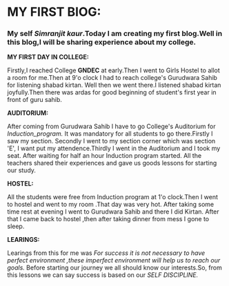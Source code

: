 # MY FIRST BlOG:
### My self *Simranjit kaur*.Today I am creating my first blog.Well in this blog,I will be sharing experience about my college.
**MY FIRST DAY IN COLLEGE:**

Firstly,I reached College **GNDEC** at early.Then I went to Girls Hostel to allot a room for me.Then at 9'o clock I had to reach college's Gurudwara Sahib for listening shabad kirtan. Well then we went there.I listened shabad kirtan joyfully.Then there was ardas for good beginning of student's first year in front of guru sahib.

**AUDITORIUM:**

After coming from Gurudwara Sahib I have to go College's Auditorium for _Induction_program._ It was mandatory for all students to go there.Firstly I saw my section. Secondly I went to my section corner which was section 'E', I want put my attendence.Thirdly I went in the Auditorium and I took my seat. After waiting for half an hour Induction program started. All the teachers shared their experiences and gave us goods lessons for starting our study.

**HOSTEL:**

All the students were free from Induction program at 1'o clock.Then I went to hostel and went to my room .That day was very hot. After taking some time rest at evening I went to Gurudwara Sahib and there I did Kirtan. After that I came back to hostel ,then after taking dinner from mess I gone to sleep.

**LEARINGS:**

Learings from this for me was _For success it is not necessary to have perfect environment ,these imperfect environment will help us to reach our goals._ Before starting our journey we all should know our interests.So, from this lessons we can say success is based on our _SELF DISCIPLINE._
